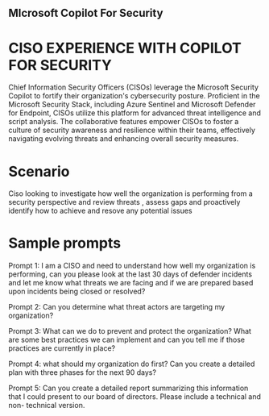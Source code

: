 ## MIcrosoft Copilot For Security 

# CISO EXPERIENCE WITH COPILOT FOR SECURITY 

Chief Information Security Officers (CISOs) leverage the Microsoft Security Copilot to fortify their organization's cybersecurity posture. Proficient in the Microsoft Security Stack, including Azure Sentinel and Microsoft Defender for Endpoint, CISOs utilize this platform for advanced threat intelligence and script analysis. The collaborative features empower CISOs to foster a culture of security awareness and resilience within their teams, effectively navigating evolving threats and enhancing overall security measures.

# Scenario
Ciso looking to investigate how well the organization is performing from a security perspective  and review  threats , assess gaps and proactively identify how to achieve and resove any potential issues 

# Sample prompts
Prompt 1: I am a CISO and need to understand how well my organization is performing, can you please look at the last 30 days of defender incidents and let me know what threats we are facing and if we are prepared based upon incidents being closed or resolved?

Prompt 2: Can you determine what threat actors are targeting my organization?

Prompt 3: What can we do to prevent and protect the organization? What are some best practices we can implement and can you tell me if those practices are currently in place?

Prompt 4: what should my organization do first? Can you create a detailed plan with three phases for the next 90 days?

Prompt 5: Can you create a detailed report summarizing this information that I could present to our board of directors. Please include a technical and non- technical version.




